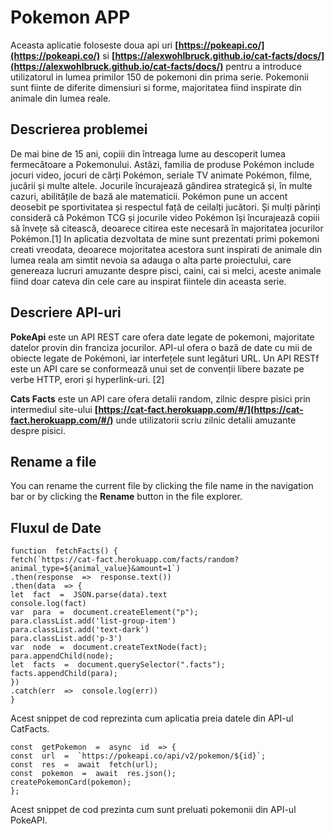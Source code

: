 # Pokemon APP

Aceasta aplicatie foloseste doua api uri **[https://pokeapi.co/](https://pokeapi.co/)** si **[https://alexwohlbruck.github.io/cat-facts/docs/](https://alexwohlbruck.github.io/cat-facts/docs/)** pentru a introduce utilizatorul in lumea primilor 150 de pokemoni din prima serie. Pokemonii sunt fiinte de diferite dimensiuri si forme, majoritatea fiind inspirate din animale din lumea reale.


## Descrierea problemei

De mai bine de 15 ani, copiii din întreaga lume au descoperit lumea fermecătoare a Pokemonului. Astăzi, familia de produse Pokémon include jocuri video, jocuri de cărți Pokémon, seriale TV animate Pokémon, filme, jucării și multe altele. Jocurile încurajează gândirea strategică și, în multe cazuri, abilitățile de bază ale matematicii. Pokémon pune un accent deosebit pe sportivitatea și respectul față de ceilalți jucători. Și mulți părinți consideră că Pokémon TCG și jocurile video Pokémon își încurajează copiii să învețe să citească, deoarece citirea este necesară în majoritatea jocurilor Pokémon.[1] In aplicatia dezvoltata de mine sunt prezentati primi pokemoni creati vreodata, deoarece mojoritatea acestora sunt inspirati de animale din lumea reala am simtit nevoia sa adauga o alta parte proiectului, care genereaza lucruri amuzante despre pisci, caini, cai si melci, aceste animale fiind doar cateva din cele care au inspirat fiintele din aceasta serie.

## Descriere API-uri

**PokeApi** este un API  REST care ofera date legate de pokemoni, majoritate datelor provin din franciza jocurilor. API-ul ofera o bază de date cu mii de obiecte legate de Pokémoni, iar interfețele sunt legături URL. Un API RESTf este un API care se conformează unui set de convenții libere bazate pe verbe HTTP, erori și hyperlink-uri. [2]

**Cats Facts** este un API care ofera detalii random, zilnic despre pisici prin intermediul site-ului **[https://cat-fact.herokuapp.com/#/](https://cat-fact.herokuapp.com/#/)** unde utilizatorii scriu zilnic detalii amuzante despre pisici.

## Rename a file

You can rename the current file by clicking the file name in the navigation bar or by clicking the **Rename** button in the file explorer.

## Fluxul de Date
	function  fetchFacts() {
	fetch(`https://cat-fact.herokuapp.com/facts/random?animal_type=${animal_value}&amount=1`)
	.then(response  =>  response.text())
	.then(data  => {
	let  fact  =  JSON.parse(data).text
	console.log(fact)
	var  para  =  document.createElement("p");
	para.classList.add('list-group-item')
	para.classList.add('text-dark')
	para.classList.add('p-3')
	var  node  =  document.createTextNode(fact);
	para.appendChild(node);
	let  facts  =  document.querySelector(".facts");
	facts.appendChild(para);
	})
	.catch(err  =>  console.log(err))
	}
Acest snippet de cod reprezinta cum aplicatia preia datele din API-ul CatFacts.

	const  getPokemon  =  async  id  => {
	const  url  =  `https://pokeapi.co/api/v2/pokemon/${id}`;
	const  res  =  await  fetch(url);
	const  pokemon  =  await  res.json();
	createPokemonCard(pokemon);
	};
    
Acest snippet de cod prezinta cum sunt preluati pokemonii din API-ul PokeAPI.